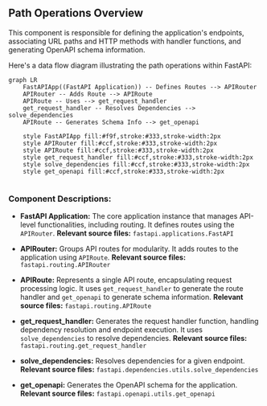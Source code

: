 ## Path Operations Overview

This component is responsible for defining the application's endpoints, associating URL paths and HTTP methods with handler functions, and generating OpenAPI schema information.

Here's a data flow diagram illustrating the path operations within FastAPI:

```mermaid
graph LR
    FastAPIApp((FastAPI Application)) -- Defines Routes --> APIRouter
    APIRouter -- Adds Route --> APIRoute
    APIRoute -- Uses --> get_request_handler
    get_request_handler -- Resolves Dependencies --> solve_dependencies
    APIRoute -- Generates Schema Info --> get_openapi

    style FastAPIApp fill:#f9f,stroke:#333,stroke-width:2px
    style APIRouter fill:#ccf,stroke:#333,stroke-width:2px
    style APIRoute fill:#ccf,stroke:#333,stroke-width:2px
    style get_request_handler fill:#ccf,stroke:#333,stroke-width:2px
    style solve_dependencies fill:#ccf,stroke:#333,stroke-width:2px
    style get_openapi fill:#ccf,stroke:#333,stroke-width:2px


```

### Component Descriptions:

*   **FastAPI Application:** The core application instance that manages API-level functionalities, including routing. It defines routes using the `APIRouter`. **Relevant source files:** `fastapi.applications.FastAPI`

*   **APIRouter:** Groups API routes for modularity. It adds routes to the application using `APIRoute`. **Relevant source files:** `fastapi.routing.APIRouter`

*   **APIRoute:** Represents a single API route, encapsulating request processing logic. It uses `get_request_handler` to generate the route handler and `get_openapi` to generate schema information. **Relevant source files:** `fastapi.routing.APIRoute`

*   **get_request_handler:** Generates the request handler function, handling dependency resolution and endpoint execution. It uses `solve_dependencies` to resolve dependencies. **Relevant source files:** `fastapi.routing.get_request_handler`

*   **solve_dependencies:** Resolves dependencies for a given endpoint. **Relevant source files:** `fastapi.dependencies.utils.solve_dependencies`

*   **get_openapi:** Generates the OpenAPI schema for the application. **Relevant source files:** `fastapi.openapi.utils.get_openapi`